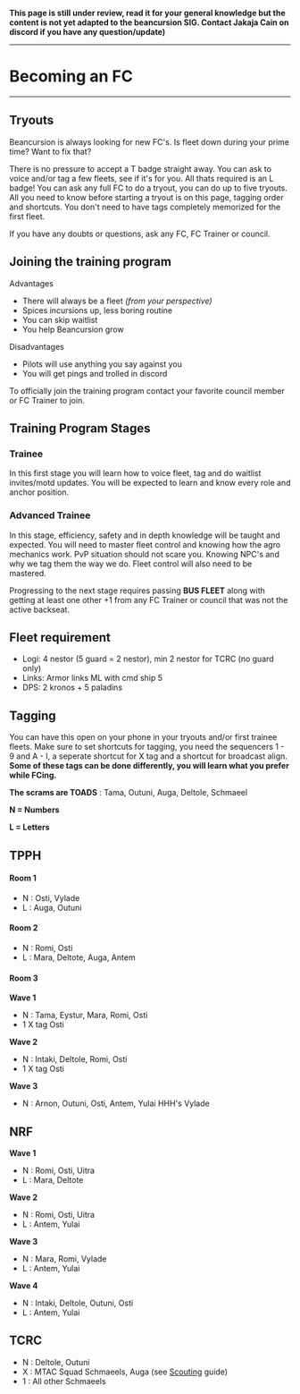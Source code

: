 **This page is still under review, read it for your general knowledge but the content is not yet adapted to the beancursion SIG. Contact Jakaja Cain on discord if you have any question/update)**

---

# Becoming an FC

---

## Tryouts

Beancursion is always looking for new FC's.
Is fleet down during your prime time? Want to fix that?

There is no pressure to accept a T badge straight away. You can ask to voice and/or tag a few fleets, see if it's for you. All thats required is an L badge! You can ask any full FC to do a tryout, you can do up to five tryouts. All you need to know before starting a tryout is on this page, tagging order and shortcuts. You don't need to have tags completely memorized for the first fleet.

If you have any doubts or questions, ask any FC, FC Trainer or council.

## Joining the training program

Advantages

- There will always be a fleet _(from your perspective)_
- Spices incursions up, less boring routine
- You can skip waitlist
- You help Beancursion grow

Disadvantages

- Pilots will use anything you say against you
- You will get pings and trolled in discord

To officially join the training program contact your favorite council member or FC Trainer to join.

## Training Program Stages

### Trainee

In this first stage you will learn how to voice fleet, tag and do waitlist invites/motd updates. You will be expected to learn and know every role and anchor position.

### Advanced Trainee

In this stage, efficiency, safety and in depth knowledge will be taught and expected.
You will need to master fleet control and knowing how the agro mechanics work.
PvP situation should not scare you.
Knowing NPC's and why we tag them the way we do. 
Fleet control will also need to be mastered.


Progressing to the next stage requires passing **BUS FLEET** along with getting at least one other +1 from any FC Trainer or council that was not the active backseat.

## Fleet requirement

- Logi: 4 nestor (5 guard = 2 nestor), min 2 nestor for TCRC (no guard only)
- Links: Armor links ML with cmd ship 5
- DPS: 2 kronos + 5 paladins

## Tagging

You can have this open on your phone in your tryouts and/or first trainee fleets. Make sure to set shortcuts for tagging, you need the sequencers 1 - 9 and A - I, a seperate shortcut for X tag and a shortcut for broadcast align. **Some of these tags can be done differently, you will learn what you prefer while FCing.**

**The scrams are TOADS** : Tama, Outuni, Auga, Deltole, Schmaeel

**N = Numbers**

**L = Letters**

## TPPH

#### Room 1

- N : Osti, Vylade
- L : Auga, Outuni

#### Room 2

- N : Romi, Osti
- L : Mara, Deltote, Auga, Antem

#### Room 3

**Wave 1**

- N : Tama, Eystur, Mara, Romi, Osti
- 1 X tag Osti

**Wave 2**

- N : Intaki, Deltole, Romi, Osti
- 1 X tag Osti

**Wave 3**

- N : Arnon, Outuni, Osti, Antem, Yulai
  HHH's Vylade

## NRF

**Wave 1**

- N : Romi, Osti, Uitra
- L : Mara, Deltote

**Wave 2**

- N : Romi, Osti, Uitra
- L : Antem, Yulai

**Wave 3**

- N : Mara, Romi, Vylade
- L : Antem, Yulai

**Wave 4**

- N : Intaki, Deltole, Outuni, Osti
- L : Antem, Yulai

## TCRC

- N : Deltole, Outuni
- X : MTAC Squad Schmaeels, Auga (see [Scouting](/guide/scouting) guide)
- 1 : All other Schmaeels
